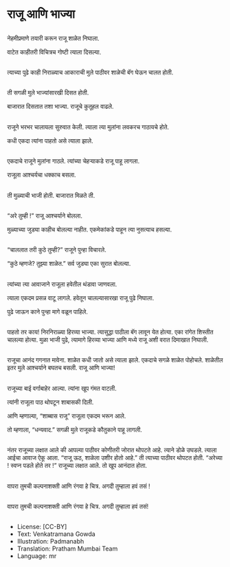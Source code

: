 # राजू आणि भाज्या

##
नेहमीप्रमाणे तयारी करून राजू शाळेत निघाला.

वाटेत काहीतरी विचित्रच गोष्टी त्याला दिसल्या. 

##
त्याच्या पुढे काही निराळ्याच आकाराची मुले पाठीवर शाळेची बॅग घेऊन चालत होती. 

##
ती सगळी मुले भाज्यांसारखी दिसत होती.

बाजारात दिसतात तशा भाज्या. राजूचे कुतूहल वाढले. 

##
राजूने भरभर चालायला सुरुवात केली. त्याला त्या मुलांना लवकरच गाठायचे होते.

कधी एकदा त्यांना पाहतो असे त्याला झाले. 

##
एकदाचे राजूने मुलांना गाठले. त्यांच्या चेहऱ्याकडे राजू पाहू लागला.

राजूला आश्‍चर्यचा धक्काच बसला. 

##
ती मुळ्याची भाजी होती. बाजारात मिळते ती. 

##
“अरे तुम्ही !” राजू आश्‍चर्याने बोलला. 

मुळ्याच्या जुड्या काहीच बोलल्या नाहीत. एकमेकांकडे पाहून त्या नुसत्याच हसल्या. 

##
“चाललात तरी कुठे तुम्ही?” राजूने पुन्हा विचारले. 

“कुठे म्हणजे? तुझ्या शाळेत.” सर्व जुड्या एका सुरात बोलल्या. 

##
त्यांच्या त्या आवाजाने राजूला हवेतील थंडावा जाणवला.

त्याला एकदम प्रसन्न वाटू लागले. हवेतून चालल्यासारखा राजू पुढे निघाला.

पुढे जाऊन काने पुन्हा मागे वळून पाहिले. 

##
पाहतो तर काय! निरनिराळ्या हिरव्या भाज्या. त्यासुद्धा पाठीला बॅग लावून येत होत्या. एका रांगेत शिस्तीत चालल्या होत्या. मुळा भाजी पुढे, त्यामागे हिरव्या भाज्या आणि मध्ये राजू अशी वरात दिमाखात निघाली. 

##
राजूचा आनंद गगनात मावेना. शाळेत कधी जातो असे त्याला झाले. एकदाचे सगळे शाळेत पोहोचले. शाळेतील इतर मुले आश्‍चर्याने बघतच बसली. राजू आणि भाज्या! 

##
राजूच्या बाई वर्गाबाहेर आल्या. त्यांना खूप गंमत वाटली. 

त्यांनी राजूला पाठ थोपटून शाबासकी दिली. 

आणि म्हणाल्या, “शाब्बास राजू” राजूला एकदम भरून आले. 

तो म्हणाला, “धन्यवाद.” सगळी मुले राजूकडे कौतुकाने पाहू लागली. 

##
नंतर राजूच्या लक्षात आले की आपल्या पाठीवर कोणीतरी जोरात थोपटते आहे. त्याने डोळे उघडले. त्याला आईचा आवाज ऐकू आला. “राजू ऊठ, शाळेला उशीर होतो आहे.” ती त्याच्या पाठीवर थोपटत होती. “अरेच्या ! स्वप्न पडले होते तर !” राजूच्या लक्षात आले. तो खूप आनंदात होता. 

##
वापरा तुमची कल्पनाशक्ती आणि रंगवा हे चित्र. अगदी तुम्हाला हवं तसं ! 

##
वापरा तुमची कल्पनाशक्ती आणि रंगवा हे चित्र. अगदी तुम्हाला हवं तसं! 

##
* License: [CC-BY]
* Text: Venkatramana Gowda
* Illustration: Padmanabh
* Translation: Pratham Mumbai Team
* Language: mr
